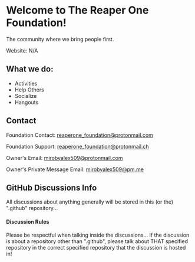 # Welcome to The Reaper One Foundation!
The community where we bring people first.

Website: N/A

## What we do:
- Activities
- Help Others
- Socialize
- Hangouts

## Contact
Foundation Contact: reaperone_foundation@protonmail.com

Foundation Support: reaperone_foundation@protonmail.ch

Owner's Email: mirobyalex509@protonmail.com

Owner's Private Message Email: mirobyalex509@pm.me

## GitHub Discussions Info
All discussions about anything generally will be stored in this (or the) ".github" repository...

#### Discussion Rules
Please be respectful when talking inside the discussions... If the discussion is about a repository other than ".github", please talk about THAT specified repository in the correct specified repository that the discussion is hosted in!
